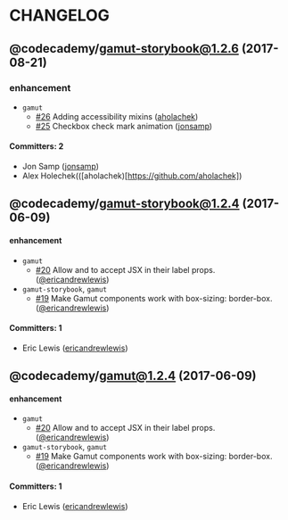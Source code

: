 # CHANGELOG

## @codecademy/gamut-storybook@1.2.6 (2017-08-21)

### enhancement
* `gamut`
  * [#26](https://github.com/RyzacInc/gamut/pull/26) Adding accessibility mixins ([aholachek](https://github.com/aholachek))
  * [#25](https://github.com/RyzacInc/gamut/pull/25) Checkbox check mark animation ([jonsamp](https://github.com/jonsamp))
  
#### Committers: 2
- Jon Samp ([jonsamp](https://github.com/jonsamp))
- Alex Holechek(([aholachek)[https://github.com/aholachek])


## @codecademy/gamut-storybook@1.2.4 (2017-06-09)

#### enhancement
* `gamut`
  * [#20](https://github.com/RyzacInc/gamut/pull/20) Allow <Radio> and <Checkbox> to accept JSX in their label props. ([@ericandrewlewis](https://github.com/ericandrewlewis))
* `gamut-storybook`, `gamut`
  * [#19](https://github.com/RyzacInc/gamut/pull/19) Make Gamut components work with box-sizing: border-box. ([@ericandrewlewis](https://github.com/ericandrewlewis))

#### Committers: 1
- Eric Lewis ([ericandrewlewis](https://github.com/ericandrewlewis))


## @codecademy/gamut@1.2.4 (2017-06-09)

#### enhancement
* `gamut`
  * [#20](https://github.com/RyzacInc/gamut/pull/20) Allow <Radio> and <Checkbox> to accept JSX in their label props. ([@ericandrewlewis](https://github.com/ericandrewlewis))
* `gamut-storybook`, `gamut`
  * [#19](https://github.com/RyzacInc/gamut/pull/19) Make Gamut components work with box-sizing: border-box. ([@ericandrewlewis](https://github.com/ericandrewlewis))

#### Committers: 1
- Eric Lewis ([ericandrewlewis](https://github.com/ericandrewlewis))
